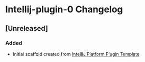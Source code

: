 <!-- Keep a Changelog guide -> https://keepachangelog.com -->

# Intellij-plugin-0 Changelog

## [Unreleased]
### Added
- Initial scaffold created from [IntelliJ Platform Plugin Template](https://github.com/JetBrains/intellij-platform-plugin-template)
